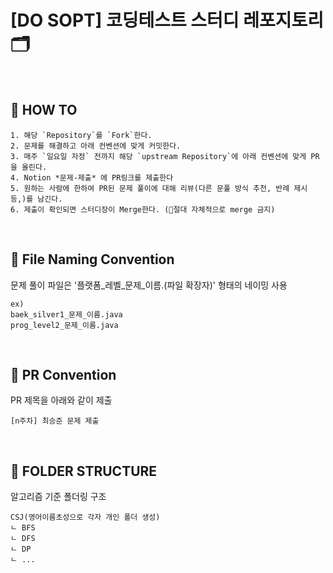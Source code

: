 # [DO SOPT] 코딩테스트 스터디 레포지토리 🗂️

<br>

## 🤔 HOW TO
```
1. 해당 `Repository`를 `Fork`한다.
2. 문제를 해결하고 아래 컨벤션에 맞게 커밋한다.
3. 매주 `일요일 자정` 전까지 해당 `upstream Repository`에 아래 컨벤션에 맞게 PR을 올린다.
4. Notion *문제-제출* 에 PR링크를 제출한다
5. 원하는 사람에 한하여 PR된 문제 풀이에 대해 리뷰(다른 문풀 방식 추천, 반례 제시 등,)를 남긴다.
6. 제출이 확인되면 스터디장이 Merge한다. (🚨절대 자체적으로 merge 금지)
```
<br>

## 📝 File Naming Convention
문제 풀이 파일은 '플랫폼_레벨_문제_이름.(파일 확장자)' 형태의 네이밍 사용
```
ex)
baek_silver1_문제_이름.java
prog_level2_문제_이름.java
```
<br>

## 📝 PR Convention

PR 제목을 아래와 같이 제출
```
[n주차] 최승준 문제 제출
```
<br>

## 📁 FOLDER STRUCTURE
알고리즘 기준 폴더링 구조
```
CSJ(영어이름초성으로 각자 개인 폴더 생성)
ㄴ BFS
ㄴ DFS
ㄴ DP
ㄴ ...
```
